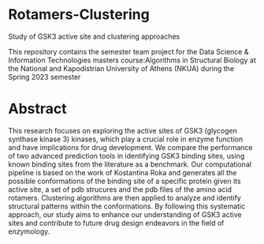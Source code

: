 # Rotamers-Clustering
Study of GSK3 active site and clustering approaches

This repository contains the semester team project for the Data Science & Information Technologies masters course:Algorithms in Structural Biology at the National and Kapodistrian University of Athens (NKUA) during the Spring 2023 semester

# Abstract
This research focuses on exploring the active sites of GSK3 (glycogen synthase kinase 3) kinases, which play a crucial role in enzyme function and have implications for drug development. We compare the performance of two advanced prediction tools in identifying GSK3 binding sites, using known binding sites from the literature as a benchmark. Our computational pipeline is based on the work of Kostantina Roka and generates all the possible conformations of the binding site of a specific protein given its active site, a set of pdb strucures and the pdb files of the amino acid rotamers. Clustering algorithms are then applied to analyze and identify structural patterns within the conformations. By following this systematic approach, our study aims to enhance our understanding of GSK3 active sites and contribute to future drug design endeavors in the field of enzymology.

